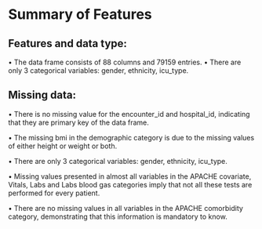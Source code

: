 # Summary of Features

## **Features and data type:**

• The data frame consists of 88 columns and 79159 entries.
• There are only 3 categorical variables: gender, ethnicity, icu_type. 

## **Missing data:**

• There is no missing value for the encounter_id and hospital_id, indicating that they are primary key of the data frame. 

• The missing bmi in the demographic category is due to the missing values of either height or weight or both. 

• There are only 3 categorical variables: gender, ethnicity, icu_type. 

• Missing values presented in almost all variables in the APACHE covariate, Vitals, Labs and Labs blood gas categories  imply that not all these tests are performed for every patient. 

• There are no missing values in all variables in the APACHE comorbidity category, demonstrating that this information is mandatory to know.
